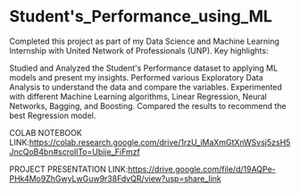 # Student's_Performance_using_ML
Completed this project as part of my Data Science and Machine Learning Internship with United Network of Professionals (UNP). Key highlights:

Studied and Analyzed the Student's Performance  dataset to applying ML models and present my insights.
Performed various Exploratory Data Analysis to understand the data and compare the variables.
Experimented with different Machine Learning algorithms, Linear Regression, Neural Networks, Bagging, and Boosting.
Compared the results to recommend the best Regression model.


COLAB NOTEBOOK LINK:https://colab.research.google.com/drive/1rzU_iMaXmGtXnWSvsj5zsH5JncQoB4bn#scrollTo=Ubiie_FiFmzf

PROJECT PRESENTATION LINK:https://drive.google.com/file/d/19AQPe-PHk4Mo9ZhGwyLwGuw9r38FdvQR/view?usp=share_link

